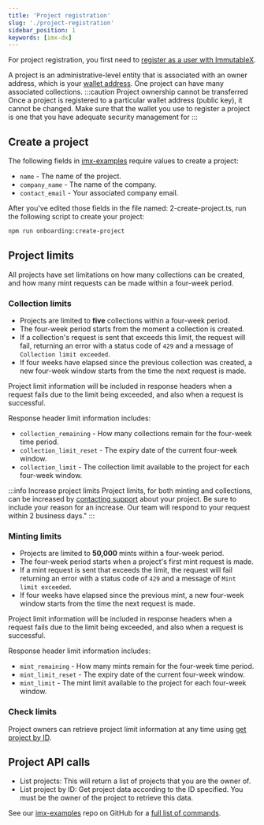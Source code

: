 ```yaml
---
title: 'Project registration'
slug: './project-registration'
sidebar_position: 1
keywords: [imx-dx]
---
```


For project registration, you first need to [register as a user with ImmutableX](../getting-started-guide.md#register-a-user-account).

A project is an administrative-level entity that is associated with an owner address, which is your [wallet address](../getting-started-guide.md#wallet). One project can have many associated collections.
:::caution Project ownership cannot be transferred
Once a project is registered to a particular wallet address (public key), it cannot be changed. Make sure that the wallet you use to register a project is one that you have adequate security management for
:::

## Create a project

The following fields in [imx-examples](https://github.com/immutable/imx-examples/blob/main/docs/onboarding.md) require values to create a project:

- `name` - The name of the project.
- `company_name` - The name of the company.
- `contact_email` - Your associated company email.

After you've edited those fields in the file named: 2-create-project.ts, run the following script to create your project:

```bash title="Create a project"
npm run onboarding:create-project
```

## Project limits

All projects have set limitations on how many collections can be created, and how many mint requests can be made within a four-week period.

### Collection limits

- Projects are limited to **five** collections within a four-week period.
- The four-week period starts from the moment a collection is created.
- If a collection's request is sent that exceeds this limit, the request will fail, returning an error with a status code of `429` and a message of `Collection limit exceeded`.
- If four weeks have elapsed since the previous collection was created, a new four-week window starts from the time the next request is made.

Project limit information will be included in response headers when a request fails due to the limit being exceeded, and also when a request is successful.

Response header limit information includes:

- `collection_remaining` - How many collections remain for the four-week time period.
- `collection_limit_reset` - The expiry date of the current four-week window.
- `collection_limit` - The collection limit available to the project for each four-week window.

:::info Increase project limits
Project limits, for both minting and collections, can be increased by [contacting support](https://support.immutable.com) about your project. Be sure to include your reason for an increase. Our team will respond to your request within 2 business days."
:::

### Minting limits

- Projects are limited to **50,000** mints within a four-week period.
- The four-week period starts when a project's first mint request is made.
- If a mint request is sent that exceeds the limit, the request will fail returning an error with a status code of `429` and a message of `Mint limit exceeded`.
- If four weeks have elapsed since the previous mint, a new four-week window starts from the time the next request is made.

Project limit information will be included in response headers when a request fails due to the limit being exceeded, and also when a request is successful.

Response header limit information includes:

- `mint_remaining` - How many mints remain for the four-week time period.
- `mint_limit_reset` - The expiry date of the current four-week window.
- `mint_limit` - The mint limit available to the project for each four-week window.

### Check limits

Project owners can retrieve project limit information at any time using [get project by ID](https://github.com/immutable/imx-examples/blob/main/docs/administration.md#get-a-project-by-id).

## Project API calls

- List projects: This will return a list of projects that you are the owner of.
- List project by ID: Get project data according to the ID specified. You must be the owner of the project to retrieve this data.

See our [imx-examples](https://github.com/immutable/imx-examples) repo on GitHub for a [full list of commands](https://github.com/immutable/imx-examples/blob/main/package.json).
